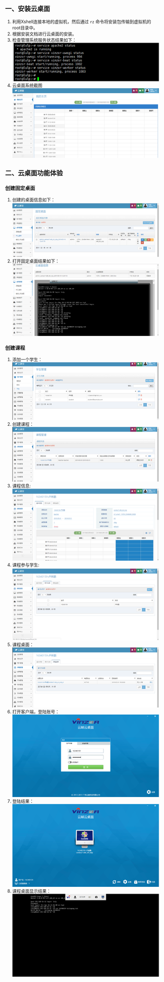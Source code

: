 ## 一、安装云桌面
1. 利用Xshell连接本地的虚拟机，然后通过 `rz` 命令将安装包传输到虚拟机的root目录中。  
2. 根据安装文档进行云桌面的安装。  
3. 检查管理系统服务状态结果如下：  
![](images/check_status.png)  
4. 云桌面系统截图  
![](images/win.png)  

## 二、云桌面功能体验
### 创建固定桌面
1. 创建的桌面信息如下：  
![](images/desktop_info.png)  
2. 打开固定桌面结果如下：  
![](images/desktop.png)

### 创建课程
1. 添加一个学生：    
![](images/createStudent.png)    
2. 创建课程：      
![](images/courseInfo.png)  
3. 课程信息:    
![](images/courseInfo01.png)  
4. 课程参与学生:     
![](images/courseInfo02.png)    
5. 课程桌面：  
![](images/course_desktop.png)  
6. 打开客户端，登陆账号：  
![](images/login.png)  
7. 登陆结果：  
![](images/accessDeskTop.png)  
8. 课程桌面显示结果：  
![](images/cloudDesktop.png)

